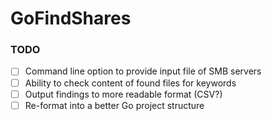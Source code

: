 # GoFindShares

### TODO
- [ ] Command line option to provide input file of SMB servers
- [ ] Ability to check content of found files for keywords
- [ ] Output findings to more readable format (CSV?)
- [ ] Re-format into a better Go project structure

